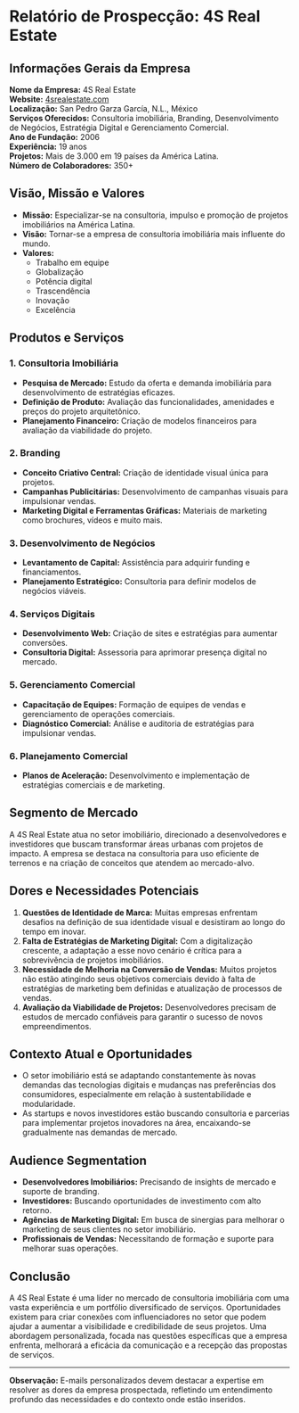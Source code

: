 # Relatório de Prospecção: 4S Real Estate

## Informações Gerais da Empresa
**Nome da Empresa:** 4S Real Estate  
**Website:** [4srealestate.com](https://4srealestate.com)  
**Localização:** San Pedro Garza García, N.L., México  
**Serviços Oferecidos:** Consultoria imobiliária, Branding, Desenvolvimento de Negócios, Estratégia Digital e Gerenciamento Comercial.  
**Ano de Fundação:** 2006  
**Experiência:** 19 anos  
**Projetos:** Mais de 3.000 em 19 países da América Latina.  
**Número de Colaboradores:** 350+

## Visão, Missão e Valores
- **Missão:** Especializar-se na consultoria, impulso e promoção de projetos imobiliários na América Latina.
- **Visão:** Tornar-se a empresa de consultoria imobiliária mais influente do mundo.
- **Valores:**
  - Trabalho em equipe
  - Globalização
  - Potência digital
  - Trascendência
  - Inovação
  - Excelência

## Produtos e Serviços
### 1. **Consultoria Imobiliária**
- **Pesquisa de Mercado:** Estudo da oferta e demanda imobiliária para desenvolvimento de estratégias eficazes.
- **Definição de Produto:** Avaliação das funcionalidades, amenidades e preços do projeto arquitetônico.
- **Planejamento Financeiro:** Criação de modelos financeiros para avaliação da viabilidade do projeto.

### 2. **Branding**
- **Conceito Criativo Central:** Criação de identidade visual única para projetos.
- **Campanhas Publicitárias:** Desenvolvimento de campanhas visuais para impulsionar vendas.
- **Marketing Digital e Ferramentas Gráficas:** Materiais de marketing como brochures, vídeos e muito mais.

### 3. **Desenvolvimento de Negócios**
- **Levantamento de Capital:** Assistência para adquirir funding e financiamentos.
- **Planejamento Estratégico:** Consultoria para definir modelos de negócios viáveis.

### 4. **Serviços Digitais**
- **Desenvolvimento Web:** Criação de sites e estratégias para aumentar conversões.
- **Consultoria Digital:** Assessoria para aprimorar presença digital no mercado.

### 5. **Gerenciamento Comercial**
- **Capacitação de Equipes:** Formação de equipes de vendas e gerenciamento de operações comerciais.
- **Diagnóstico Comercial:** Análise e auditoria de estratégias para impulsionar vendas.

### 6. **Planejamento Comercial**
- **Planos de Aceleração:** Desenvolvimento e implementação de estratégias comerciais e de marketing.

## Segmento de Mercado
A 4S Real Estate atua no setor imobiliário, direcionado a desenvolvedores e investidores que buscam transformar áreas urbanas com projetos de impacto. A empresa se destaca na consultoria para uso eficiente de terrenos e na criação de conceitos que atendem ao mercado-alvo.

## Dores e Necessidades Potenciais
1. **Questões de Identidade de Marca:** Muitas empresas enfrentam desafios na definição de sua identidade visual e desistiram ao longo do tempo em inovar.
2. **Falta de Estratégias de Marketing Digital:** Com a digitalização crescente, a adaptação a esse novo cenário é crítica para a sobrevivência de projetos imobiliários.
3. **Necessidade de Melhoria na Conversão de Vendas:** Muitos projetos não estão atingindo seus objetivos comerciais devido à falta de estratégias de marketing bem definidas e atualização de processos de vendas.
4. **Avaliação da Viabilidade de Projetos:** Desenvolvedores precisam de estudos de mercado confiáveis para garantir o sucesso de novos empreendimentos.

## Contexto Atual e Oportunidades
- O setor imobiliário está se adaptando constantemente às novas demandas das tecnologias digitais e mudanças nas preferências dos consumidores, especialmente em relação à sustentabilidade e modularidade.
- As startups e novos investidores estão buscando consultoria e parcerias para implementar projetos inovadores na área, encaixando-se gradualmente nas demandas de mercado.

## Audience Segmentation
- **Desenvolvedores Imobiliários:** Precisando de insights de mercado e suporte de branding.
- **Investidores:** Buscando oportunidades de investimento com alto retorno.
- **Agências de Marketing Digital:** Em busca de sinergias para melhorar o marketing de seus clientes no setor imobiliário.
- **Profissionais de Vendas:** Necessitando de formação e suporte para melhorar suas operações.

## Conclusão
A 4S Real Estate é uma líder no mercado de consultoria imobiliária com uma vasta experiência e um portfólio diversificado de serviços. Oportunidades existem para criar conexões com influenciadores no setor que podem ajudar a aumentar a visibilidade e credibilidade de seus projetos. Uma abordagem personalizada, focada nas questões específicas que a empresa enfrenta, melhorará a eficácia da comunicação e a recepção das propostas de serviços. 

---

**Observação:** E-mails personalizados devem destacar a expertise em resolver as dores da empresa prospectada, refletindo um entendimento profundo das necessidades e do contexto onde estão inseridos.